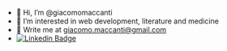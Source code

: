 - 👋 Hi, I’m @giacomomaccanti
- 👀 I’m interested in web development, literature and medicine
- 📧 Write me at giacomo.maccanti@gmail.com
- <a href=""><img src="https://img.shields.io/badge/-Natan%20Cieplinski-0072b1?style=flat&amp" alt="Linkedin Badge" style="max-width: 100%;"></a>

<!---
giacomomaccanti/giacomomaccanti is a ✨ special ✨ repository because its `README.md` (this file) appears on your GitHub profile.
You can click the Preview link to take a look at your changes.
--->
